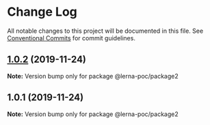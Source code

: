 # Change Log

All notable changes to this project will be documented in this file.
See [Conventional Commits](https://conventionalcommits.org) for commit guidelines.

## [1.0.2](https://github.com/KulkarniSameer/lerna-poc/compare/@lerna-poc/package2@1.0.1...@lerna-poc/package2@1.0.2) (2019-11-24)

**Note:** Version bump only for package @lerna-poc/package2





## 1.0.1 (2019-11-24)

**Note:** Version bump only for package @lerna-poc/package2

